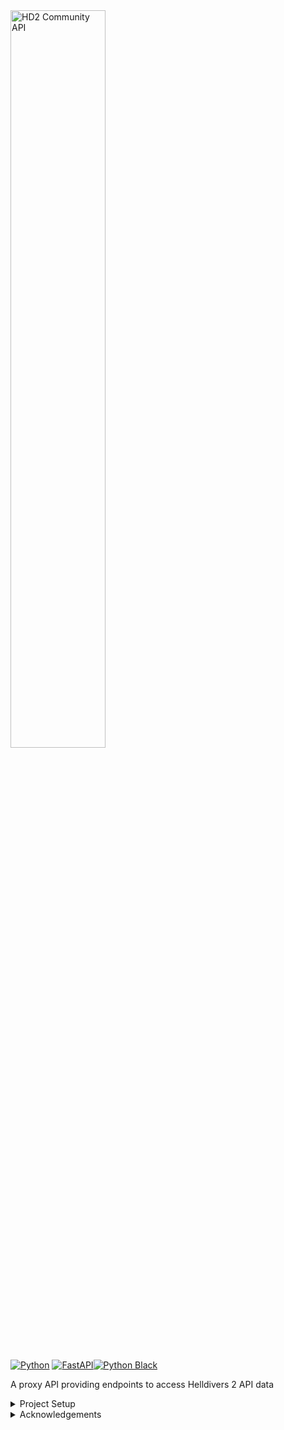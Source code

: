 <img src="https://i.imgur.com/I1wosdV.png" width="55%" alt="HD2 Community API">

[![Python](https://img.shields.io/badge/python-3670A0?style=for-the-badge&logo=python&logoColor=ffdd54)](https://www.python.org/)
[![FastAPI](https://img.shields.io/badge/FastAPI-005571?style=for-the-badge&logo=fastapi)](https://fastapi.tiangolo.com/)[![Python Black](https://img.shields.io/badge/Python%20Black-000000?style=for-the-badge&logo=python&logoColor=FFFFFF&labelColor=000000&color=000000)](https://github.com/psf/black)

A proxy API providing endpoints to access Helldivers 2 API data
<br />

<details>
<summary>Project Setup</summary>
<details>
<summary>Environment Setup</summary>

For a sanitary environment, dev work should be done inside a [Virtual Environment](https://docs.python.org/3/library/venv.html)<br>


```shell
python -m pip install --user --upgrade pip
python -m pip install --user virtualenv
python -m venv venv
# Windows
./venv/Scripts/activate
# Linux/MacOS
source ./venv/bin/activate
pip install -r ./requirements.txt
```

</details>

<details>
<summary>Project .env Setup</summary><br>
In ./src/cfg/env you can find a .env.example<br />
This can be renamed to .env and used as is, and it will use api.diveharder.com<br />
Or you may change the links to the AHGS API endpoints if you have them.

SECURITY_TOKEN is what you use to access the /admin/* endpoints <br />
SESSION_TOKEN is for accessing AHGS APIs that require authentication
</details>

<details>
<summary>Local Deployment</summary>

```shell
docker build -t myappimage .
docker run --name myappname -p 1234:1234 myappimage
```

</details>

You are now fully setup, and can access your project at:
```http
localhost:1234
localhost:1234/docs
```

</details>

<details>
<summary>Acknowledgements</summary>

[@dealloc](https://github.com/dealloc/), [@lambstream](https://github.com/lambstream) , and the [@helldivers-2](https://github.com/helldivers-2/) organization
</details>
